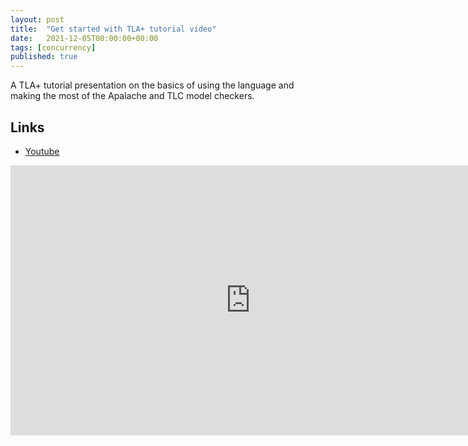 ```yaml
---
layout: post
title:  "Get started with TLA+ tutorial video"
date:   2021-12-05T00:00:00+00:00
tags: [concurrency]
published: true
---
```


A TLA+ tutorial presentation on the basics of using the language and making the most of the Apalache and TLC model checkers.

## Links

- [Youtube](https://youtu.be/peKYddIvCIs)

<iframe width="768" height="432" src="https://www.youtube.com/embed/peKYddIvCIs" title="YouTube video player" frameborder="0" allow="accelerometer; autoplay; clipboard-write; encrypted-media; gyroscope; picture-in-picture" allowfullscreen></iframe>

